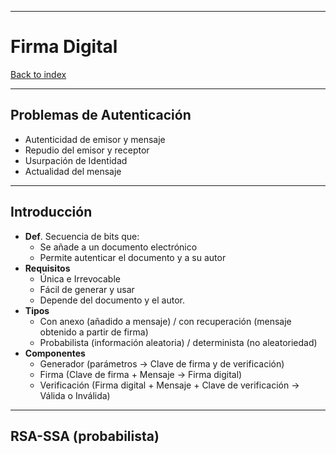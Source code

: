 
---
# Firma Digital

[Back to index](../README.md)

---
## Problemas de Autenticación
- Autenticidad de emisor y mensaje
- Repudio del emisor y receptor
- Usurpación de Identidad
- Actualidad del mensaje
---
## Introducción
- **Def**. Secuencia de bits que:
	- Se añade a un documento electrónico
	- Permite autenticar el documento y a su autor
- **Requisitos**
	- Única e Irrevocable
	- Fácil de generar y usar
	- Depende del documento y el autor.
- **Tipos**
	- Con anexo (añadido a mensaje) / con recuperación (mensaje obtenido a partir de firma)
	- Probabilista (información aleatoria) / determinista (no aleatoriedad)
- **Componentes**
	- Generador (parámetros -> Clave de firma y de verificación)
	- Firma (Clave de firma + Mensaje -> Firma digital)
	- Verificación (Firma digital + Mensaje + Clave de verificación -> Válida o Inválida)
---
## RSA-SSA (probabilista)
